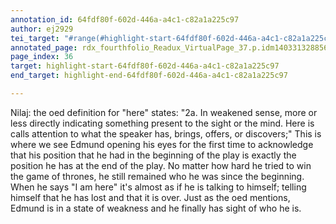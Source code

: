 ```yaml
---
annotation_id: 64fdf80f-602d-446a-a4c1-c82a1a225c97
author: ej2929
tei_target: "#range(#highlight-start-64fdf80f-602d-446a-a4c1-c82a1a225c97, #highlight-end-64fdf80f-602d-446a-a4c1-c82a1a225c97)"
annotated_page: rdx_fourthfolio_Readux_VirtualPage_37.p.idm140331328856592
page_index: 36
target: highlight-start-64fdf80f-602d-446a-a4c1-c82a1a225c97
end_target: highlight-end-64fdf80f-602d-446a-a4c1-c82a1a225c97

---
```

Nilaj: the oed definition for "here" states:  "2a. In weakened sense, more or less directly indicating something present to the sight or the mind. Here is calls attention to what the speaker has, brings, offers, or discovers;" This is where we see Edmund opening his eyes for the first time to acknowledge that his position that he had in the beginning of the play is exactly the position he has at the end of the play. No matter how hard he tried to win the game of thrones, he still remained who he was since the beginning. When he says "I am here" it's almost as if he is talking to himself; telling himself that he has lost and that it is over. Just as the oed mentions, Edmund is in a state of weakness and he finally has sight of who he is. 